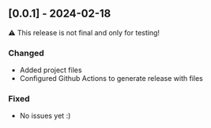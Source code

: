 ## [0.0.1] - 2024-02-18

:warning: This release is not final and only for testing!
### Changed

- Added project files
- Configured Github Actions to generate release with files

### Fixed

- No issues yet :)
<!-- - [Issue #122](https://github.com/anton-yurchenko/git-release/issues/122) Latest pre-release always recreated as Draft (*Thanks to [Taylor Becker](https://github.com/tajobe)*) -->
